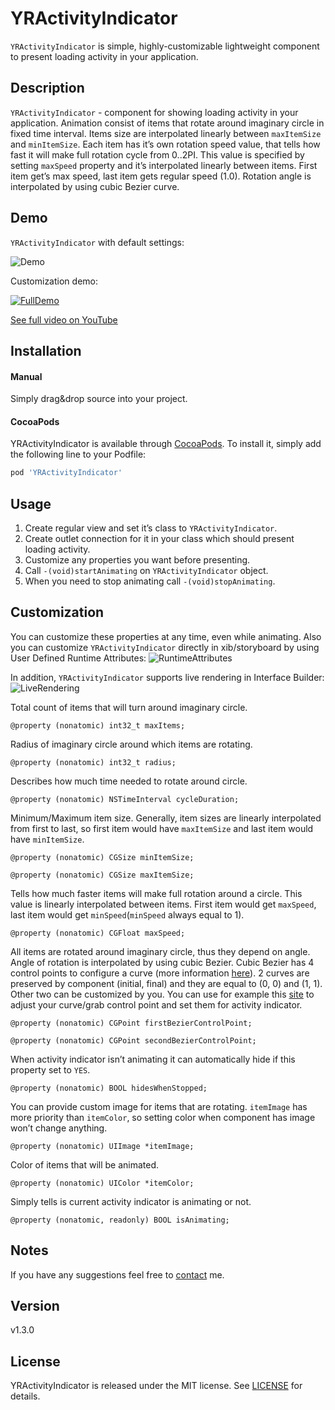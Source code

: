 # YRActivityIndicator

`YRActivityIndicator` is simple, highly-customizable lightweight component to present loading activity in your application.

## Description

`YRActivityIndicator` - component for showing loading activity in your application. Animation consist of items that rotate around imaginary circle in fixed time interval. Items size are interpolated linearly between `maxItemSize` and `minItemSize`. Each item has it’s own rotation speed value, that tells how fast it will make full rotation cycle from 0..2PI. This value is specified by setting `maxSpeed` property and it’s interpolated linearly between items. First item get’s max speed, last item gets regular speed (1.0). Rotation angle is interpolated by using cubic Bezier curve. 

## Demo

`YRActivityIndicator` with default settings:

![Demo](https://raw.githubusercontent.com/solomidSF/YRActivityIndicator/1.2.0/DemoImages/demo.gif)

Customization demo:

[![FullDemo](https://raw.githubusercontent.com/solomidSF/YRActivityIndicator/1.2.0/DemoImages/youtube.png)](https://www.youtube.com/watch?v=YJ3_vZMaG8E&feature=youtu.be)

[See full video on YouTube](https://www.youtube.com/watch?v=YJ3_vZMaG8E&feature=youtu.be)

## Installation

#### Manual
Simply drag&drop source into your project.

#### CocoaPods
YRActivityIndicator is available through [CocoaPods](https://cocoapods.org). To install
it, simply add the following line to your Podfile:

```ruby
pod 'YRActivityIndicator'
```


## Usage

1. Create regular view and set it’s class to `YRActivityIndicator`.
2. Create outlet connection for it in your class which should present loading activity.
3. Customize any properties you want before presenting.
4. Call `-(void)startAnimating` on `YRActivityIndicator` object.
5. When you need to stop animating call `-(void)stopAnimating`.

## Customization 

You can customize these properties at any time, even while animating.
Also you can customize `YRActivityIndicator` directly in xib/storyboard by using User Defined Runtime Attributes:
![RuntimeAttributes](https://raw.githubusercontent.com/solomidSF/YRActivityIndicator/1.2.0/DemoImages/RuntimeAttributes.png)

In addition, `YRActivityIndicator` supports live rendering in Interface Builder:
![LiveRendering](https://raw.githubusercontent.com/solomidSF/YRActivityIndicator/1.2.0/DemoImages/LiveRendering.png)

Total count of items that will turn around imaginary circle.

`@property (nonatomic) int32_t maxItems;`

Radius of imaginary circle around which items are rotating.

`@property (nonatomic) int32_t radius;`


Describes how much time needed to rotate around circle.

`@property (nonatomic) NSTimeInterval cycleDuration;`


Minimum/Maximum item size. Generally, item sizes are linearly interpolated from first to last, so first item would have `maxItemSize` and last item would have `minItemSize`.

`@property (nonatomic) CGSize minItemSize;`

`@property (nonatomic) CGSize maxItemSize;`

Tells how much faster items will make full rotation around a circle. This value is linearly interpolated between items. First item would get `maxSpeed`, last item would get `minSpeed`(`minSpeed` always equal to 1).

`@property (nonatomic) CGFloat maxSpeed;`

All items are rotated around imaginary circle, thus they depend on angle. Angle of rotation is interpolated by using cubic Bezier. Cubic Bezier has 4 control points to configure a curve (more information [here](http://en.wikipedia.org/wiki/B%C3%A9zier_curve#Cubic_B.C3.A9zier_curves)). 2 curves are preserved by component (initial, final) and they are equal to (0, 0) and (1, 1). Other two can be customized by you. You can use for example this [site](http://cubic-bezier.com/) to adjust your curve/grab control point and set them for activity indicator.

`@property (nonatomic) CGPoint firstBezierControlPoint;`

`@property (nonatomic) CGPoint secondBezierControlPoint;`

When activity indicator isn’t animating it can automatically hide if this property set to `YES`.    

`@property (nonatomic) BOOL hidesWhenStopped;`


You can provide custom image for items that are rotating. `itemImage` has more priority than `itemColor`, so setting color when component has image won’t change anything.

`@property (nonatomic) UIImage *itemImage;`

Color of items that will be animated.

`@property (nonatomic) UIColor *itemColor;` 

Simply tells is current activity indicator is animating or not.

`@property (nonatomic, readonly) BOOL isAnimating;`

## Notes

If you have any suggestions feel free to [contact](mailto:solomidSF@bk.ru) me.

## Version

v1.3.0

## License

YRActivityIndicator is released under the MIT license. See [LICENSE](https://github.com/solomidSF/YRActivityIndicator/blob/master/LICENSE) for details.

